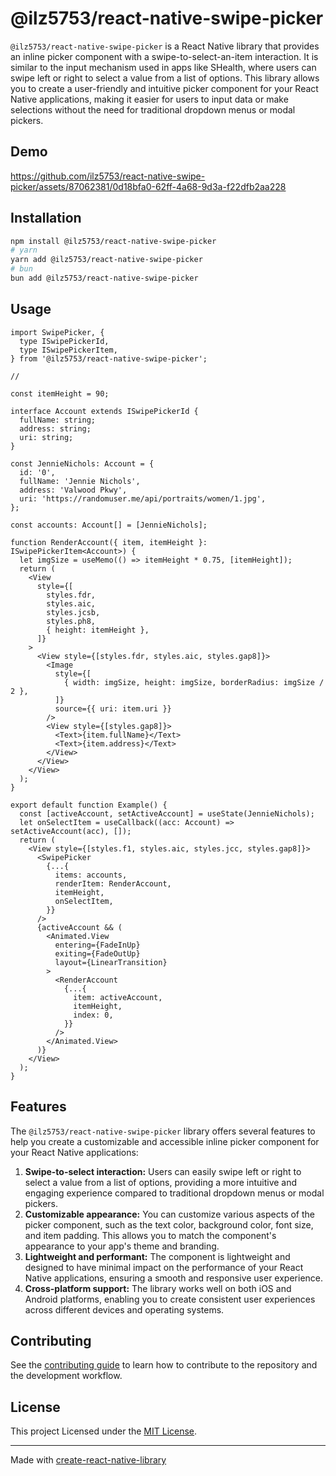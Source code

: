 # @ilz5753/react-native-swipe-picker

`@ilz5753/react-native-swipe-picker` is a React Native library that provides an inline picker component with a swipe-to-select-an-item interaction. It is similar to the input mechanism used in apps like SHealth, where users can swipe left or right to select a value from a list of options.
This library allows you to create a user-friendly and intuitive picker component for your React Native applications, making it easier for users to input data or make selections without the need for traditional dropdown menus or modal pickers.

## Demo



https://github.com/ilz5753/react-native-swipe-picker/assets/87062381/0d18bfa0-62ff-4a68-9d3a-f22dfb2aa228



## Installation

```sh
npm install @ilz5753/react-native-swipe-picker
# yarn
yarn add @ilz5753/react-native-swipe-picker
# bun
bun add @ilz5753/react-native-swipe-picker
```

## Usage

```tsx
import SwipePicker, {
  type ISwipePickerId,
  type ISwipePickerItem,
} from '@ilz5753/react-native-swipe-picker';

//

const itemHeight = 90;

interface Account extends ISwipePickerId {
  fullName: string;
  address: string;
  uri: string;
}

const JennieNichols: Account = {
  id: '0',
  fullName: 'Jennie Nichols',
  address: 'Valwood Pkwy',
  uri: 'https://randomuser.me/api/portraits/women/1.jpg',
};

const accounts: Account[] = [JennieNichols];

function RenderAccount({ item, itemHeight }: ISwipePickerItem<Account>) {
  let imgSize = useMemo(() => itemHeight * 0.75, [itemHeight]);
  return (
    <View
      style={[
        styles.fdr,
        styles.aic,
        styles.jcsb,
        styles.ph8,
        { height: itemHeight },
      ]}
    >
      <View style={[styles.fdr, styles.aic, styles.gap8]}>
        <Image
          style={[
            { width: imgSize, height: imgSize, borderRadius: imgSize / 2 },
          ]}
          source={{ uri: item.uri }}
        />
        <View style={[styles.gap8]}>
          <Text>{item.fullName}</Text>
          <Text>{item.address}</Text>
        </View>
      </View>
    </View>
  );
}

export default function Example() {
  const [activeAccount, setActiveAccount] = useState(JennieNichols);
  let onSelectItem = useCallback((acc: Account) => setActiveAccount(acc), []);
  return (
    <View style={[styles.f1, styles.aic, styles.jcc, styles.gap8]}>
      <SwipePicker
        {...{
          items: accounts,
          renderItem: RenderAccount,
          itemHeight,
          onSelectItem,
        }}
      />
      {activeAccount && (
        <Animated.View
          entering={FadeInUp}
          exiting={FadeOutUp}
          layout={LinearTransition}
        >
          <RenderAccount
            {...{
              item: activeAccount,
              itemHeight,
              index: 0,
            }}
          />
        </Animated.View>
      )}
    </View>
  );
}
```

## Features

The `@ilz5753/react-native-swipe-picker` library offers several features to help you create a customizable and accessible inline picker component for your React Native applications:

1. **Swipe-to-select interaction:** Users can easily swipe left or right to select a value from a list of options, providing a more intuitive and engaging experience compared to traditional dropdown menus or modal pickers.
2. **Customizable appearance:** You can customize various aspects of the picker component, such as the text color, background color, font size, and item padding. This allows you to match the component's appearance to your app's theme and branding.
3. **Lightweight and performant:** The component is lightweight and designed to have minimal impact on the performance of your React Native applications, ensuring a smooth and responsive user experience.
4. **Cross-platform support:** The library works well on both iOS and Android platforms, enabling you to create consistent user experiences across different devices and operating systems.

## Contributing

See the [contributing guide](CONTRIBUTING.md) to learn how to contribute to the repository and the development workflow.

## License

This project Licensed under the [MIT License](/LICENSE).

---

Made with [create-react-native-library](https://github.com/callstack/react-native-builder-bob)
